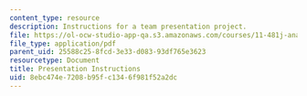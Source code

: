 ```yaml
---
content_type: resource
description: Instructions for a team presentation project.
file: https://ol-ocw-studio-app-qa.s3.amazonaws.com/courses/11-481j-analyzing-and-accounting-for-regional-economic-growth-spring-2009/8ebc474e7208b95fc1346f981f52a2dc_MIT11_481Js09_sw_info.pdf
file_type: application/pdf
parent_uid: 25588c25-8fcd-3e33-d083-93df765e3623
resourcetype: Document
title: Presentation Instructions
uid: 8ebc474e-7208-b95f-c134-6f981f52a2dc
---
```

